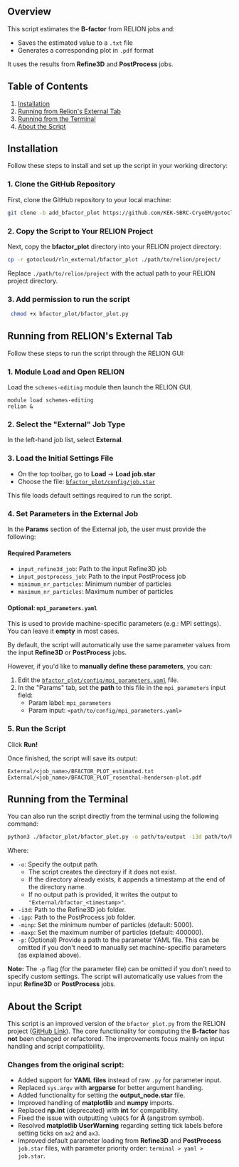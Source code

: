 ## Overview

This script estimates the **B-factor** from RELION jobs and:

- Saves the estimated value to a `.txt` file
- Generates a corresponding plot in `.pdf` format

It uses the results from **Refine3D** and **PostProcess** jobs.

## Table of Contents
1. [Installation](#installation)
2. [Running from Relion's External Tab](#running-from-relions-external-tab)
3. [Running from the Terminal](#running-from-the-terminal)
4. [About the Script](#about-the-script)

## Installation

Follow these steps to install and set up the script in your working directory:

### 1. Clone the GitHub Repository

First, clone the GitHub repository to your local machine:

```bash
git clone -b add_bfactor_plot https://github.com/KEK-SBRC-CryoEM/gotocloud.git
```

### 2. Copy the Script to Your RELION Project

Next, copy the **bfactor_plot** directory into your RELION project directory:

```bash
cp -r gotocloud/rln_external/bfactor_plot ./path/to/relion/project/
```

Replace `./path/to/relion/project` with the actual path to your RELION project directory.

### 3. Add permission to run the script
```bash
 chmod +x bfactor_plot/bfactor_plot.py
 ```

## Running from RELION's External Tab

Follow these steps to run the script through the RELION GUI:

### 1. Module Load and Open RELION
Load the `schemes-editing` module then launch the RELION GUI.
```
module load schemes-editing
relion &
```

### 2. Select the "External" Job Type

In the left-hand job list, select **External**.

### 3. Load the Initial Settings File

- On the top toolbar, go to **Load** → **Load job.star**
- Choose the file: [`bfactor_plot/config/job.star`](config/job.star)

This file loads default settings required to run the script.

### 4. Set Parameters in the External Job

In the **Params** section of the External job, the user must provide the following:

#### **Required Parameters**
- `input_refine3d_job`: Path to the input Refine3D job
- `input_postprocess_job`: Path to the input PostProcess job
- `minimum_nr_particles`: Minimum number of particles
- `maximum_nr_particles`: Maximum number of particles

#### **Optional: `mpi_parameters.yaml`**
This is used to provide machine-specific parameters (e.g.: MPI settings). You can leave it **empty** in most cases.

By default, the script will automatically use the same parameter values from the input **Refine3D** or **PostProcess** jobs.

However, if you'd like to **manually define these parameters**, you can:

1. Edit the [`bfactor_plot/config/mpi_parameters.yaml`](config/mpi_parameters.yaml) file.
2. In the "Params" tab, set the **path** to this file in the `mpi_parameters` input field:
   - Param label: `mpi_parameters`  
   - Param input: `<path/to/config/mpi_parameters.yaml>`


### 5. Run the Script

Click **Run!**

Once finished, the script will save its output:
```
External/<job_name>/BFACTOR_PLOT_estimated.txt
External/<job_name>/BFACTOR_PLOT_rosenthal-henderson-plot.pdf
```

## Running from the Terminal
You can also run the script directly from the terminal using the following command:

```bash
python3 ./bfactor_plot/bfactor_plot.py -o path/to/output -i3d path/to/Refine3D/jobXXX/ -ipp path/to/PostProcess/jobYYY/ --minimum_nr_particles 225 --maximum_nr_particles 7200 -p path_parameter.yaml
```
Where:
- `-o`: Specify the output path. 
   - The script creates the directory if it does not exist. 
   - If the directory already exists, it appends a timestamp at the end of the directory name. 
   - If no output path is provided, it writes the output to `"External/bfactor_<timestamp>"`.
- `-i3d`: Path to the Refine3D job folder.
- `-ipp`: Path to the PostProcess job folder.
- `-minp`: Set the minimum number of particles (default: 5000).
- `-maxp`: Set the maximum number of particles (default: 400000).
- `-p`: (Optional) Provide a path to the parameter YAML file. This can be omitted if you don't need to manually set machine-specific parameters (as explained above).

**Note:** The `-p` flag (for the parameter file) can be omitted if you don't need to specify custom settings. The script will automatically use values from the input **Refine3D** or **PostProcess** jobs.

## About the Script

This script is an improved version of the `bfactor_plot.py` from the RELION project ([GitHub Link](https://github.com/3dem/relion/blob/master/scripts/bfactor_plot.py)). The core functionality for computing the **B-factor** has **not** been changed or refactored. The improvements focus mainly on input handling and script compatibility.

### Changes from the original script:
- Added support for **YAML files** instead of raw `.py` for parameter input.
- Replaced `sys.argv` with **argparse** for better argument handling.
- Added functionality for setting the **output_node.star** file.
- Improved handling of **matplotlib** and **numpy** imports.
- Replaced **np.int** (deprecated) with **int** for compatibility.
- Fixed the issue with outputting `\u00C5` for **Å** (angstrom symbol).
- Resolved **matplotlib UserWarning** regarding setting tick labels before setting ticks on `ax2` and `ax3`.
- Improved default parameter loading from **Refine3D** and **PostProcess** `job.star` files, with parameter priority order: `terminal > yaml > job.star`.


